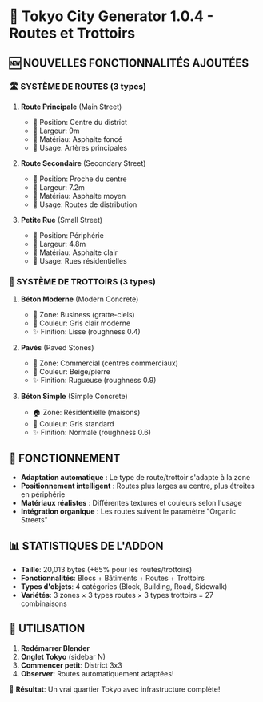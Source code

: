 # 🗾 Tokyo City Generator 1.0.4 - Routes et Trottoirs

## 🆕 NOUVELLES FONCTIONNALITÉS AJOUTÉES

### 🛣️ SYSTÈME DE ROUTES (3 types)

1. **Route Principale** (Main Street)
   - 📍 Position: Centre du district 
   - 🚗 Largeur: 9m
   - 🎨 Matériau: Asphalte foncé
   - 🎯 Usage: Artères principales

2. **Route Secondaire** (Secondary Street)
   - 📍 Position: Proche du centre
   - 🚗 Largeur: 7.2m  
   - 🎨 Matériau: Asphalte moyen
   - 🎯 Usage: Routes de distribution

3. **Petite Rue** (Small Street)
   - 📍 Position: Périphérie
   - 🚗 Largeur: 4.8m
   - 🎨 Matériau: Asphalte clair
   - 🎯 Usage: Rues résidentielles

### 🚶 SYSTÈME DE TROTTOIRS (3 types)

1. **Béton Moderne** (Modern Concrete)
   - 🏢 Zone: Business (gratte-ciels)
   - 🎨 Couleur: Gris clair moderne
   - ✨ Finition: Lisse (roughness 0.4)

2. **Pavés** (Paved Stones)  
   - 🏬 Zone: Commercial (centres commerciaux)
   - 🎨 Couleur: Beige/pierre
   - ✨ Finition: Rugueuse (roughness 0.9)

3. **Béton Simple** (Simple Concrete)
   - 🏠 Zone: Résidentielle (maisons)
   - 🎨 Couleur: Gris standard
   - ✨ Finition: Normale (roughness 0.6)

## 🎯 FONCTIONNEMENT

- **Adaptation automatique** : Le type de route/trottoir s'adapte à la zone
- **Positionnement intelligent** : Routes plus larges au centre, plus étroites en périphérie
- **Matériaux réalistes** : Différentes textures et couleurs selon l'usage
- **Intégration organique** : Les routes suivent le paramètre "Organic Streets"

## 📊 STATISTIQUES DE L'ADDON

- **Taille**: 20,013 bytes (+65% pour les routes/trottoirs)
- **Fonctionnalités**: Blocs + Bâtiments + Routes + Trottoirs
- **Types d'objets**: 4 catégories (Block, Building, Road, Sidewalk)
- **Variétés**: 3 zones × 3 types routes × 3 types trottoirs = 27 combinaisons

## 🚀 UTILISATION

1. **Redémarrer Blender**
2. **Onglet Tokyo** (sidebar N)
3. **Commencer petit**: District 3x3
4. **Observer**: Routes automatiquement adaptées!

🎉 **Résultat**: Un vrai quartier Tokyo avec infrastructure complète!
